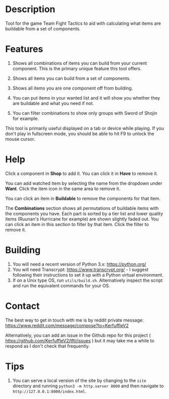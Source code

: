 # Description

Tool for the game Team Fight Tactics to aid with calculating what items are buildable from a set of components.

# Features

1. Shows all combinations of items you can build from your current component. This is the primary unique feature this tool offers.

2. Shows all items you can build from a set of components.

3. Shows all items you are one component off from building.

4. You can put items in your wanted list and it will show you whether they are buildable and what you need if not.

5. You can filter combinations to show only groups with Sword of Shojin for example.

This tool is primarily useful displayed on a tab or device while playing. If you don't play in fullscreen mode, you should be able to hit F9 to unlock the mouse cursor.

# Help

Click a component in **Shop** to add it. You can click it in **Have** to remove it.

You can add watched item by selecting the name from the dropdown under **Want**. Click the item icon in the same area to remove it.

You can click an item in **Buildable** to remove the components for that item.

The **Combinations** section shows all permutations of buildable items with the components you have. Each part is sorted by a tier list and lower quality items (Ruunan's Hurricane for example) are shown slightly faded out. You can click an item in this section to filter by that item. Click the filter to remove it.

# Building

1. You will need a recent version of Python 3.x: https://python.org/
2. You will need Transcrypt: https://www.transcrypt.org/ - I suggest following their instructions to set it up with a Python virtual environment.
3. If on a Unix type OS, run `utils/build.sh`. Alternatively inspect the script and run the equivalent commands for your OS.

# Contact

The best way to get in touch with me is by reddit private message: https://www.reddit.com/message/compose?to=KerfuffleV2

Alternatively, you can add an issue in the Github repo for this project ( https://github.com/KerfuffleV2/tfti/issues ) but it may take me a while to respond as I don't check that frequently.

# Tips

1. You can serve a local version of the site by changing to the `site` directory and running `python3 -m http.server 8000` and then navigate to `http://127.0.0.1:8000/index.html`.

